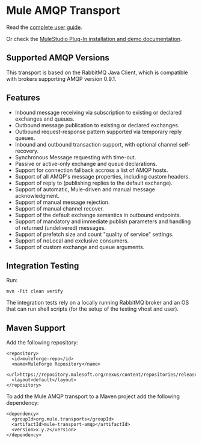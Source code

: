 Mule AMQP Transport
===================

Read the [complete user guide](http://github.com/mulesoft/mule-transport-amqp/blob/master/GUIDE.md).

Or check the [MuleStudio Plug-In installation and demo documentation](http://mulesoft.github.io/mule-transport-amqp/AMQP-Transport-MuleStudio-Plugin.html).

Supported AMQP Versions
-----------------------

This transport is based on the RabbitMQ Java Client, which is compatible with brokers supporting AMQP version 0.9.1.


Features
--------

- Inbound message receiving via subscription to existing or declared exchanges and queues.
- Outbound message publication to existing or declared exchanges.
- Outbound request-response pattern supported via temporary reply queues.
- Inbound and outbound transaction support, with optional channel self-recovery.
- Synchronous Message requesting with time-out.
- Passive or active-only exchange and queue declarations.
- Support for connection fallback accross a list of AMQP hosts.
- Support of all AMQP's message properties, including custom headers.
- Support of reply to (publishing replies to the default exchange).
- Support of automatic, Mule-driven and manual message acknowledgment.
- Support of manual message rejection.
- Support of manual channel recover.
- Support of the default exchange semantics in outbound endpoints.
- Support of mandatory and immediate publish parameters and handling of returned (undelivered) messages.
- Support of prefetch size and count "quality of service" settings.
- Support of noLocal and exclusive consumers.
- Support of custom exchange and queue arguments.


Integration Testing
-------------------

Run:

    mvn -Pit clean verify

The integration tests rely on a locally running RabbitMQ broker and an OS that can run shell scripts (for the setup of the testing vhost and user).


Maven Support
-------------

Add the following repository:

    <repository>
      <id>muleforge-repo</id>
      <name>MuleForge Repository</name>
      <url>https://repository.mulesoft.org/nexus/content/repositories/releases</url>
      <layout>default</layout>
    </repository>

To add the Mule AMQP transport to a Maven project add the following dependency:

    <dependency>
      <groupId>org.mule.transports</groupId>
      <artifactId>mule-transport-amqp</artifactId>
      <version>x.y.z</version>
    </dependency>
